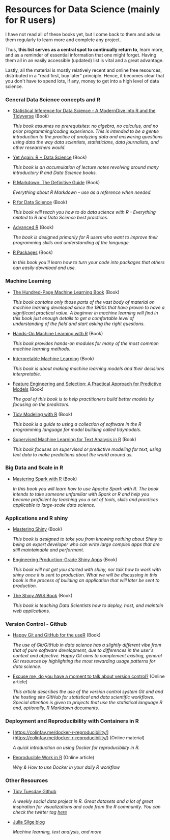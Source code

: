 
# Resources for Data Science (mainly for R users)


I have not read all of these books yet, but I come back to them and advise them regularly to learn more and complete any project.

Thus, **this list serves as a central spot to continually return to**, learn more, and as a reminder of essential information that one might forget.
Having them all in an easily accessible (updated) list is vital and a great advantage. 


Lastly, all the material is mostly relatively recent and online free resources, distributed in a "read first, buy later" principle. Hence, it becomes clear that you don't have to spend lots, if any, money to get into a high level of data science.



### General Data Science concepts and R

- [Statistical Inference for Data Science - A ModernDive into R and the Tidyverse](https://moderndive.com/) (Book)

  *This book assumes no prerequisites: no algebra, no calculus, and no prior programming/coding experience. This is intended to be a gentle introduction to the practice of analyzing data and answering questions using data the way data scientists, statisticians, data journalists, and other researchers would.*
  
- [Yet Again: R + Data Science](https://yards.albert-rapp.de/index.html) (Book)

  *This book is an accumulation of lecture notes revolving around many introductory R and Data Science books.*

- [R Markdown: The Definitive Guide](https://bookdown.org/yihui/rmarkdown/) (Book)

  *Everything about R Markdown - use as a reference when needed.*
  
- [R for Data Science](https://r4ds.had.co.nz/) (Book)

  *This book will teach you how to do data science with R - Everything related to R and Data Science best practices.*

- [Advanced R](https://adv-r.hadley.nz/) (Book)

  *The book is designed primarily for R users who want to improve their programming skills and understanding of the language.*

- [R Packages](https://r-pkgs.org/) (Book)

  *In this book you'll learn how to turn your code into packages that others can easily download and use.*

### Machine Learning

- [The Hundred-Page Machine Learning Book](http://themlbook.com/) (Book)

  *This book contains only those parts of the vast body of material on machine learning developed since the 1960s that have proven to have a significant practical value. A beginner in machine learning will find in this book just enough details to get a comfortable level of understanding of the field and start asking the right questions.*

- [Hands-On Machine Learning with R](https://bradleyboehmke.github.io/HOML/) (Book)

  *This book provides hands-on modules for many of the most common machine learning methods.*

- [Interpretable Machine Learning](https://christophm.github.io/interpretable-ml-book/index.html#summary) (Book)

  *This book is about making machine learning models and their decisions interpretable.*
  
- [Feature Engineering and Selection: A Practical Approach for Predictive Models](https://bookdown.org/max/FES/) (Book)

  *The goal of this book is to help practitioners build better models by focusing on the predictors.*
  
- [Tidy Modeling with R](https://www.tmwr.org/) (Book)  

  *This book is a guide to using a collection of software in the R programming language for model building called tidymodels.*

- [Supervised Machine Learning for Text Analysis in R](https://smltar.com/) (Book)
        
  *This book focuses on supervised or predictive modeling for text, using text data to make predictions about the world around us.*
  
### Big Data and Scale in R

- [Mastering Spark with R](https://therinspark.com/) (Book)

  *In this book you will learn how to use Apache Spark with R. The book intends to take someone unfamiliar with Spark or R and help you become proficient by teaching you a set of tools, skills and practices applicable to large-scale data science.*
  
### Applications and R shiny  
  
- [Mastering Shiny](https://mastering-shiny.org/) (Book)
 
  *This book is designed to take you from knowing nothing about Shiny to being an expert developer who can write large complex apps that are still maintainable and performant.*
  
- [Engineering Production-Grade Shiny Apps](https://engineering-shiny.org/) (Book)
 
  *This book will not get you started with shiny, nor talk how to work with shiny once it is sent to production. What we will be discussing in this book is the process of building an application that will later be sent to production.*
  
- [The Shiny AWS Book](https://business-science.github.io/shiny-production-with-aws-book/) (Book)

  *This book is teaching Data Scientists how to deploy, host, and maintain web applications.*

### Version Control - Github

- [Happy Git and GitHub for the useR](https://happygitwithr.com/) (Book)

  *The use of Git/GitHub in data science has a slightly different vibe from that of pure software development, due to differences in the user's context and objective. Happy Git aims to complement existing, general Git resources by highlighting the most rewarding usage patterns for data science.*
  
- [Excuse me, do you have a moment to talk about version control?](https://peerj.com/preprints/3159/) (Online article)

  *This article describes the use of the version control system Git and and the hosting site GitHub for statistical and data scientific workflows. Special attention is given to projects that use the statistical language R and, optionally, R Markdown documents.*
  
### Deployment and Reproducibility with Containers in R

- [https://colinfay.me/docker-r-reproducibility/](https://colinfay.me/docker-r-reproducibility/) (Online material)

  *A quick introduction on using Docker for reproducibility in R.*
  
- [Reproducible Work in R](https://towardsdatascience.com/reproducible-work-in-r-e7d160d5d198) (Online article)

  *Why & How to use Docker in your daily R workflow*

### Other Resources

- [Tidy Tuesday Github](https://github.com/rfordatascience/tidytuesday)

  *A weekly social data project in R. Great datasets and a lot of great inspiration for visualizations and code from the R community. You can check the twitter tag [here](https://twitter.com/search?q=%23TidyTuesday&src=typeahead_click)*
  
- [Julia Silge blog](https://juliasilge.com/blog/)
  
  *Machine learning, text analysis, and more*




